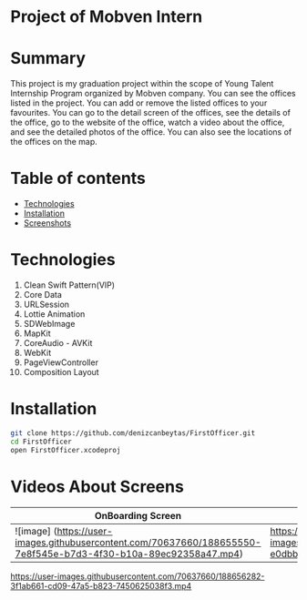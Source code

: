 Project of Mobven Intern
=================

Summary
=================
This project is my graduation project within the scope of Young Talent Internship Program organized by Mobven company.
You can see the offices listed in the project. You can add or remove the listed offices to your favourites. You can go to the detail screen of the offices, see the details of the office, go to the website of the office, watch a video about the office, and see the detailed photos of the office. You can also see the locations of the offices on the map.

Table of contents
=================

<!--tableOfContetnts-->
   * [Technologies](#technologies)
   * [Installation](#installation)
   * [Screenshots](#screenshots)
<!---->

Technologies
============
1. Clean Swift Pattern(VIP)
2. Core Data
3. URLSession
4. Lottie Animation
5. SDWebImage
6. MapKit
7. CoreAudio - AVKit
8. WebKit
9. PageViewController
10. Composition Layout 


Installation
============
```bash 
git clone https://github.com/denizcanbeytas/FirstOfficer.git
cd FirstOfficer
open FirstOfficer.xcodeproj
```

Videos About Screens
===========
| OnBoarding Screen | Filterings |
| ----------- | ------------ |
| ![image] (https://user-images.githubusercontent.com/70637660/188655550-7e8f545e-b7d3-4f30-b10a-89ec92358a47.mp4) | https://user-images.githubusercontent.com/70637660/188655748-e0dbb1fc-70cb-4c2f-af3c-dfc87aac331c.mp4 |




https://user-images.githubusercontent.com/70637660/188656282-3f1ab661-cd09-47a5-b823-7450625038f3.mp4

